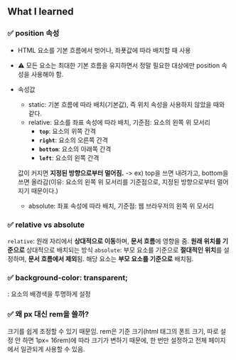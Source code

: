 ## What I learned

### ✅ position 속성
- HTML 요소를 기본 흐름에서 벗어나, 좌푯값에 따라 배치할 때 사용
- ⚠️ 모든 요소는 최대한 기본 흐름을 유지하면서 정말 필요한 대상에만 position 속성을 사용해야 함.
- 속성값
  - static: 기본 흐름에 따라 배치(기본값), 즉 위치 속성을 사용하지 않았을 때와 같다.
  - relative: 요소를 좌표 속성에 따라 배치, 기준점: 요소의 왼쪽 위 모서리
    - **`top`**: 요소의 위쪽 간격
    - **`right`**: 요소의 오른쪽 간격
    - **`bottom`**: 요소의 아래쪽 간격
    - **`left`**: 요소의 왼쪽 간격

  값이 커지면 **지정된 방향으로부터 멀어짐.** 
  -> ex) top을 쓰면 내려가고, bottom을 쓰면 올라감(이유: 요소의 왼쪽 위 모서리를 기준점으로, 지정된 방향으로부터 멀어지기 때문이다.)

  - absolute: 좌표 속성에 따라 배치, 기준점: 웹 브라우저의 왼쪽 위 모서리

### ✅ relative vs absolute
`relative`: 원래 자리에서 **상대적으로 이동**하며, **문서 흐름**에 영향을 줌. **원래 위치를 기준으로** 상대적으로 배치되는 방식
`absolute`: 부모 요소를 기준으로 **절대적인 위치**를 설정하며, **문서 흐름에서 제외**됨. 해당 요소는 **부모 요소를 기준으로** 배치됨.

### ✅ background-color: transparent; 
: 요소의 배경색을 투명하게 설정 

### ✅ 왜 px 대신 rem을 쓸까?
크기를 쉽게 조정할 수 있기 때문임. rem은 기준 크기(html 태그의 폰트 크기, 따로 설정 안 하면 1px= 16rem)에 따라 크기가 변하기 때문에, 한 번만 설정하고 전체 페이지에서 일관되게 사용할 수 있음.